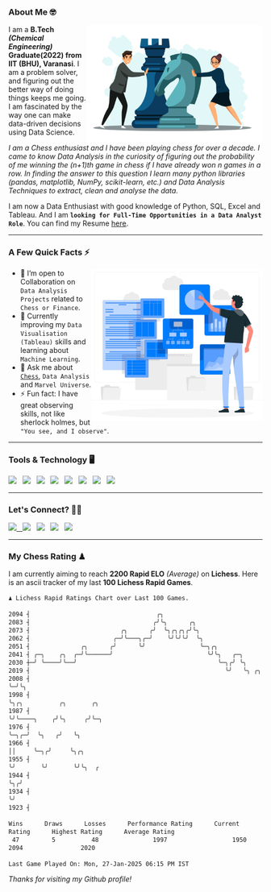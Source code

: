 ### About Me 🤓
<img align="right" alt="Coding" width="350" src="https://github.com/Laxman-Lakhan/Laxman-Lakhan/blob/master/Assets/Chess_Vector.jpg">   

I am a **B.Tech** _**(Chemical Engineering)**_ **Graduate(2022) from IIT (BHU), Varanasi**. I am a problem solver, and figuring out the better way of doing things keeps me going. I am fascinated by the way one can make data-driven decisions using Data Science. 

_I am a Chess enthusiast and I have been playing chess for over a decade. I came to know Data Analysis in the curiosity of figuring out the probability of me winning the (n+1)th game in chess if I have already won n games in a row. In finding the answer to this question I learn many python libraries (pandas, matplotlib, NumPy, scikit-learn, etc.) and Data Analysis Techniques to extract, clean and analyse the data._

I am now a Data Enthusiast with good knowledge of Python, SQL, Excel and Tableau. And I am **`looking for Full-Time Opportunities in a Data Analyst Role`**. You can find my Resume
 [here](https://drive.google.com/file/d/1UIOoogRLj5eGQFQBkuvMmTISZVdl2Ok7/view?usp=sharing).


---

### A Few Quick Facts ⚡️
<img align="right" alt="Coding" width="340" src="https://github.com/Laxman-Lakhan/Laxman-Lakhan/blob/master/Assets/Data_Vector.jpg">   

- 🤝 I’m open to Collaboration on `Data Analysis Projects` related to `Chess or Finance`.
- 📖 Currently improving my `Data Visualisation (Tableau)` skills and learning about `Machine Learning`.
- 💬 Ask me about [`Chess`](https://lichess.org/@/YourKingIsInDanger), `Data Analysis` and `Marvel Universe`.
- ⚡️ Fun fact: I have great observing skills, not like sherlock holmes, but `"You see, and I observe"`.

---
### Tools & Technology 🖥

<img src="https://img.shields.io/badge/Python-white?logo=Python&logoColor=ColorName&style=ShieldStyle" /> &nbsp;
<img src="https://img.shields.io/badge/MySQL-white?logo=MySQL&logoColor=ColorName&style=ShieldStyle" /> &nbsp;
<img src="https://img.shields.io/badge/Tableau-white?logo=Tableau&logoColor=ColorName&style=ShieldStyle" /> &nbsp;
<img src="https://img.shields.io/badge/Excel-white?logo=Microsoft+Excel&logoColor=196F3D&style=ShieldStyle" /> &nbsp;
<img src="https://img.shields.io/badge/Jupyter-white?logo=Jupyter&logoColor=ColorName&style=ShieldStyle" /> &nbsp;
<img src="https://img.shields.io/badge/pandas-white?logo=Pandas&logoColor=000080&style=ShieldStyle" /> &nbsp;
<img src="https://img.shields.io/badge/numpy-white?logo=Numpy&logoColor=85C1E9&style=ShieldStyle" /> &nbsp;
<img src="https://img.shields.io/badge/scikit learn-white?logo=Scikit+Learn&logoColor=ColorName&style=ShieldStyle" /> &nbsp;



---

### Let's Connect? 🫳🏻

<a href="mailto:laxmansingh.lakhan@gmail.com"> <img src="https://img.icons8.com/fluent/48/000000/gmail.png" width="3.5%"/> &nbsp;
[<img src="https://img.icons8.com/color/48/000000/linkedin.png" width="3.5%"/>](https://www.linkedin.com/in/laxman-lakhan/)  &nbsp;
[<img src="https://img.icons8.com/fluent/48/000000/facebook-new.png" width="3.5%"/>](https://www.facebook.com/s.laxmanlakhan/)  &nbsp;
[<img src="https://img.icons8.com/fluent/48/000000/instagram-new.png" width="3.5%"/>](https://www.instagram.com/laxman.lakhan/)  &nbsp;
[<img src="https://img.icons8.com/color/48/000000/twitter.png" width="3.5%"/>](https://twitter.com/laxman__lakhan)  &nbsp;

 ---
  
### My Chess Rating ♟
  
I am currently aiming to reach **2200 Rapid ELO** *(Average)* on **Lichess**. Here is an ascii tracker of my last **100 Lichess Rapid Games**.

  ```
  ♟︎ 𝙻𝚒𝚌𝚑𝚎𝚜𝚜 Rapid 𝚁𝚊𝚝𝚒𝚗𝚐𝚜 𝙲𝚑𝚊𝚛𝚝 𝚘𝚟𝚎𝚛 𝙻𝚊𝚜𝚝 𝟷00 𝙶𝚊𝚖𝚎𝚜.
  
2094 ┤                                   ╭╮
2083 ┤                                  ╭╯╰╮      ╭╮
2073 ┤                         ╭╮      ╭╯  ╰╮╭╮╭╮╭╯╰╮
2062 ┤                       ╭─╯╰───╮╭─╯    ╰╯╰╯╰╯  ╰╮
2051 ┤              ╭╮      ╭╯      ╰╯               ╰─╮╭╮
2041 ┤ ╭─╮    ╭╮  ╭─╯╰──────╯                          ╰╯╰╮   ╭─╮
2030 ┼─╯ ╰────╯╰──╯                                       ╰─╮╭╯ ╰╮
2019 ┤                                                      ╰╯   ╰╮ ╭╮
2008 ┤                                                            ╰─╯╰╮
1998 ┤                                                                ╰╮╭╮          ╭╮       ╭╮
1987 ┤                                                                 ╰╯╰────╮    ╭╯╰╮     ╭╯╰─╮
1976 ┤                                                                        ╰─╮╭─╯  ╰╮   ╭╯   ╰╮
1966 ┤                                                                          ││     ╰─╮╭╯     ╰╮╭╮
1955 ┤                                                                          ╰╯       ╰╯       ╰╯╰╮  ╭
1944 ┤                                                                                               ╰╮╭╯
1934 ┤                                                                                                ╰╯
1923 ┤ 

Wins      Draws      Losses      Performance Rating      Current Rating      Highest Rating      Average Rating
   47         5          48               1997                  1950                2094                2020     

Last Game Played On: Mon, 27-Jan-2025 06:15 PM IST
  ```
  
  
*Thanks for visiting my Github profile!*
